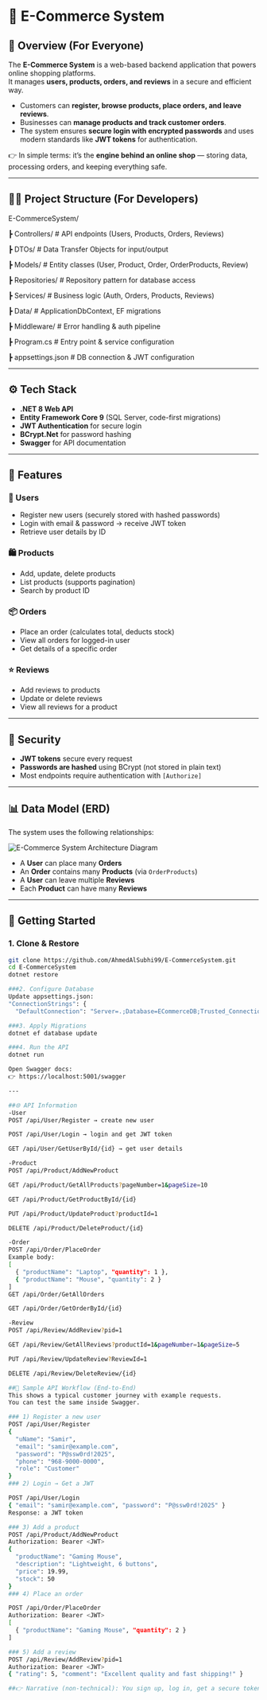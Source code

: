 ﻿# 🛒 E-Commerce System

## 📖 Overview (For Everyone)
The **E-Commerce System** is a web-based backend application that powers online shopping platforms.  
It manages **users, products, orders, and reviews** in a secure and efficient way.

- Customers can **register, browse products, place orders, and leave reviews**.  
- Businesses can **manage products and track customer orders**.  
- The system ensures **secure login with encrypted passwords** and uses modern standards like **JWT tokens** for authentication.  

👉 In simple terms: it’s the **engine behind an online shop** — storing data, processing orders, and keeping everything safe.

---

## 👨‍💻 Project Structure (For Developers)

E-CommerceSystem/

┣ Controllers/ # API endpoints (Users, Products, Orders, Reviews)

┣ DTOs/ # Data Transfer Objects for input/output

┣ Models/ # Entity classes (User, Product, Order, OrderProducts, Review)

┣ Repositories/ # Repository pattern for database access

┣ Services/ # Business logic (Auth, Orders, Products, Reviews)

┣ Data/ # ApplicationDbContext, EF migrations

┣ Middleware/ # Error handling & auth pipeline

┣ Program.cs # Entry point & service configuration

┣ appsettings.json # DB connection & JWT configuration


---

## ⚙️ Tech Stack
- **.NET 8 Web API**
- **Entity Framework Core 9** (SQL Server, code-first migrations)
- **JWT Authentication** for secure login
- **BCrypt.Net** for password hashing
- **Swagger** for API documentation

---

## 📑 Features
### 👤 Users
- Register new users (securely stored with hashed passwords)
- Login with email & password → receive JWT token
- Retrieve user details by ID

### 🛍 Products
- Add, update, delete products
- List products (supports pagination)
- Search by product ID

### 📦 Orders
- Place an order (calculates total, deducts stock)
- View all orders for logged-in user
- Get details of a specific order

### ⭐ Reviews
- Add reviews to products
- Update or delete reviews
- View all reviews for a product

---

## 🔐 Security
- **JWT tokens** secure every request
- **Passwords are hashed** using BCrypt (not stored in plain text)
- Most endpoints require authentication with `[Authorize]`

---

## 📊 Data Model (ERD)
The system uses the following relationships:

![E-Commerce System Architecture Diagram](ecommerce_system_architecture.png)

- A **User** can place many **Orders**  
- An **Order** contains many **Products** (via `OrderProducts`)  
- A **User** can leave multiple **Reviews**  
- Each **Product** can have many **Reviews**  

---

## 🚀 Getting Started
### 1. Clone & Restore
```bash
git clone https://github.com/AhmedAlSubhi99/E-CommerceSystem.git
cd E-CommerceSystem
dotnet restore

###2. Configure Database
Update appsettings.json:
"ConnectionStrings": {
  "DefaultConnection": "Server=.;Database=ECommerceDB;Trusted_Connection=True;TrustServerCertificate=True;"}

###3. Apply Migrations
dotnet ef database update

###4. Run the API
dotnet run

Open Swagger docs:
👉 https://localhost:5001/swagger

---

##🌐 API Information
-User
POST /api/User/Register → create new user

POST /api/User/Login → login and get JWT token

GET /api/User/GetUserById/{id} → get user details

-Product
POST /api/Product/AddNewProduct

GET /api/Product/GetAllProducts?pageNumber=1&pageSize=10

GET /api/Product/GetProductById/{id}

PUT /api/Product/UpdateProduct?productId=1

DELETE /api/Product/DeleteProduct/{id}

-Order
POST /api/Order/PlaceOrder
Example body:
[
  { "productName": "Laptop", "quantity": 1 },
  { "productName": "Mouse", "quantity": 2 }
]
GET /api/Order/GetAllOrders

GET /api/Order/GetOrderById/{id}

-Review
POST /api/Review/AddReview?pid=1

GET /api/Review/GetAllReviews?productId=1&pageNumber=1&pageSize=5

PUT /api/Review/UpdateReview?ReviewId=1

DELETE /api/Review/DeleteReview/{id}

##🧭 Sample API Workflow (End-to-End)
This shows a typical customer journey with example requests.
You can test the same inside Swagger.

### 1) Register a new user
POST /api/User/Register
{
  "uName": "Samir",
  "email": "samir@example.com",
  "password": "P@ssw0rd!2025",
  "phone": "968-9000-0000",
  "role": "Customer"
}
### 2) Login → Get a JWT

POST /api/User/Login
{ "email": "samir@example.com", "password": "P@ssw0rd!2025" }
Response: a JWT token

### 3) Add a product
POST /api/Product/AddNewProduct
Authorization: Bearer <JWT>
{
  "productName": "Gaming Mouse",
  "description": "Lightweight, 6 buttons",
  "price": 19.99,
  "stock": 50
}
### 4) Place an order

POST /api/Order/PlaceOrder
Authorization: Bearer <JWT>
[
  { "productName": "Gaming Mouse", "quantity": 2 }
]

### 5) Add a review
POST /api/Review/AddReview?pid=1
Authorization: Bearer <JWT>
{ "rating": 5, "comment": "Excellent quality and fast shipping!" }

##👉 Narrative (non-technical): You sign up, log in, get a secure token, then browse products, place an order, and finally leave a review — just like any real online shop.